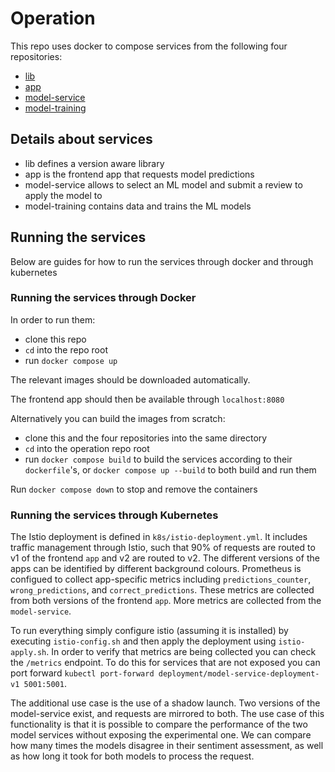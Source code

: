 # Operation

This repo uses docker to compose services from the following four repositories: 
- [lib](https://github.com/remla23-team04/lib)
- [app](https://github.com/remla23-team04/app)
- [model-service](https://github.com/remla23-team04/model-service)
- [model-training](https://github.com/remla23-team04/model-training)

## Details about services

- lib defines a version aware library
- app is the frontend app that requests model predictions
- model-service allows to select an ML model and submit a review to apply the model to
- model-training contains data and trains the ML models

## Running the services

Below are guides for how to run the services through docker and through kubernetes

### Running the services through Docker

In order to run them:
- clone this repo
- `cd` into the repo root
- run `docker compose up`

The relevant images should be downloaded automatically.

The frontend app should then be available through `localhost:8080`

Alternatively you can build the images from scratch:
- clone this and the four repositories into the same directory
- `cd` into the operation repo root
- run `docker compose build` to build the services according to their `dockerfile`'s, or `docker compose up --build` to both build and run them

Run `docker compose down` to stop and remove the containers

### Running the services through Kubernetes

The Istio deployment is defined in `k8s/istio-deployment.yml`. It includes traffic management through Istio, such that 90% of requests are routed to v1 of the frontend `app` and v2 are routed to v2. The different versions of the apps can be identified by different background colours. Prometheus is configued to collect app-specific metrics including `predictions_counter`, `wrong_predictions`, and `correct_predictions`. These metrics are collected from both versions of the frontend `app`. More metrics are collected from the `model-service`. 

To run everything simply configure istio (assuming it is installed) by executing `istio-config.sh` and then apply the deployment using `istio-apply.sh`. In order to verify that metrics are being collected you can check the `/metrics` endpoint. To do this for services that are not exposed you can port forward `kubectl port-forward deployment/model-service-deployment-v1 5001:5001`. 

The additional use case is the use of a shadow launch. Two versions of the model-service exist, and requests are mirrored to both. The use case of this functionality is that it is possible to compare the performance of the two model services without exposing the experimental one. We can compare how many times the models disagree in their sentiment assessment, as well as how long it took for both models to process the request.
